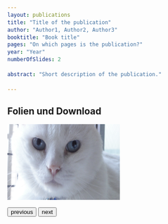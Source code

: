 ```yaml
---
layout: publications
title: "Title of the publication"
author: "Author1, Author2, Author3"
booktitle: "Book title"
pages: "On which pages is the publication?"
year: "Year"
numberOfSlides: 2

abstract: "Short description of the publication."

---
```

## Folien und Download

<body>
<script>
var number = 1;
const numberOfSlides = document.getElementsByTagName("pic").length;
function folien(direction) {
    if (direction === -1) {
        if (number !== 1) {
            number = number - 1;
        } 
        else {
            number = numberOfSlides;
        }
    }
    else {
        if (number !== numberOfSlides) {
            number = number + 1;
        } 
        else {
            number = 1;
        }
    }
    document.getElementById('currentSlide').src = "/pic"+number+".jpg";
}
</script>
<img id="currentSlide" src="/pic1.jpg" width="256" height="172">
<p>
<button type="button" onclick="folien(-1)">previous</button>
<button type="button" onclick="folien(1)">next</button>
</p>

</body>

